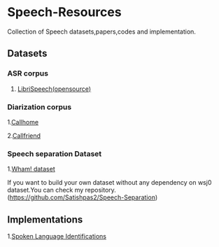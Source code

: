# Speech-Resources
Collection of Speech datasets,papers,codes and implementation.
## Datasets
### ASR corpus 
1. [LibriSpeech(opensource)](http://www.openslr.org/12/)
### Diarization corpus
1.[Callhome](https://media.talkbank.org/ca/CallHome/)

2.[Callfriend](https://media.talkbank.org/ca/CallFriend/)
### Speech separation Dataset
1.[Wham! dataset](http://wham.whisper.ai/)

If you want to build your own dataset without any dependency on wsj0 dataset.You can check my repository.(https://github.com/Satishpas2/Speech-Separation)

## Implementations
1.[Spoken Language Identifications](https://github.com/Satishpas2/Language-Identification-from-Speech)
